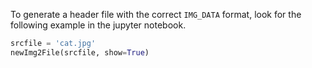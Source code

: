 To generate a header file with the correct `IMG_DATA` format, look for the following example in the jupyter notebook.
```python
srcfile = 'cat.jpg'
newImg2File(srcfile, show=True)
```